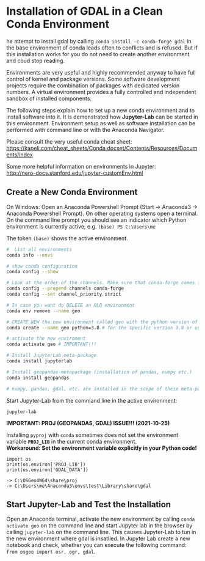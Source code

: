 # Installation of GDAL in a Clean Conda Environment

he attempt to install gdal by calling `conda install -c conda-forge gdal` in the base environment of conda leads often to conflicts and is refused. But if this installation works for you do not need to create another environment and coud stop reading.

Environments are very useful and highly recommended anyway to have full control of kernel and package versions. Some software development projects require the combination of packages with dedicated version numbers. A virtual environment provides a fully controlled and independent sandbox of installed components.

The following steps explain how to set up a new conda environment and to install software into it. It is demonstrated how **Jupyter-Lab** can be started in this environment. Environment setup as well as software installation can be performed with command line or with the Anaconda Navigator.

Please consult the very useful conda cheat sheet:<br>
https://kapeli.com/cheat_sheets/Conda.docset/Contents/Resources/Documents/index

Some more helpful information on environments in Jupyter:<br>
http://nero-docs.stanford.edu/jupyter-customEnv.html

## Create a New Conda Environment

On Windows: Open an Anaconda Powershell Prompt (Start -> Anaconda3 -> Anaconda Powershell Prompt). On other operating systems open a terminal. On the command line prompt you should see an indicator which Python environment is currently active, e.g. `(base) PS C:\Users\me`

The token `(base)` shows the active environment.

```bash
#  List all environments
conda info --envs

# show conda configuration
conda config --show

# Look at the order of the channels. Make sure that conda-forge comes first. Change channel priority from flexible to strict. 
conda config --prepend channels conda-forge
conda config --set channel_priority strict

# In case you want do DELETE an OLD environment
conda env remove --name geo

# CREATE NEW the new environment called geo with the python version of your choice 
conda create --name geo python=3.8 # for the specific version 3.8 or use python=3 for the latest version

# activate the new enviroment
conda activate geo # IMPORTANT!!!

# Install JupyterLab meta-package
conda install jupyterlab

# Install geopandas-metapackage (installation of pandas, numpy etc.)
conda install geopandas 

# numpy, pandas, gdal, etc. are installed in the scope of these meta-packages 
```

Start Jupyter-Lab from the command line in the active environment:
```
jupyter-lab
```

**IMPORTANT: PROJ (GEOPANDAS, GDAL) ISSUE!!! (2021-10-25)**

Installing `pyproj` with `conda` sometimes does not set the environment variable **`PROJ_LIB`** in the current conda environment. <br>
**Workaround: Set the environment variable explicitly in your Python code!**

```
import os
print(os.environ['PROJ_LIB'])
print(os.environ['GDAL_DATA'])

-> C:\OSGeo4W64\share\proj
-> C:\Users\me\Anaconda3\envs\test\Library\share\gdal
```



## Start Jupyter-Lab and Test the Installation ##

Open an Anaconda terminal, activate the new environment by calling `conda activate geo` on the command line and start Jupyter lab in the browser by calling `jupyter-lab` on the command line. This causes Jupyter-Lab to tun in the new environment where gdal is insatlled. In Jupyter Lab create a new notebook and check, whether you can execute the following command: <br>`from osgeo import osr, ogr, gdal`.
